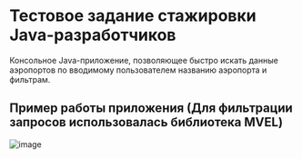 # Тестовое задание стажировки Java-разработчиков
Консольное Java-приложение, позволяющее быстро искать данные аэропортов по вводимому пользователем названию аэропорта и фильтрам.
## Пример работы приложения (Для фильтрации запросов использовалась библиотека MVEL)
![image](https://github.com/Grish-Gr/AutocompleteAirport/assets/101037462/142e2088-67ec-4de7-b42a-173a8073b4b3)
